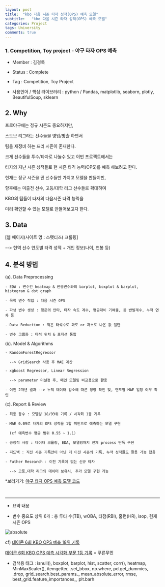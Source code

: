 ```yaml
---
layout: post
title:  "kbo 다음 시즌 타자 성적(OPS) 예측 모델"
subtitle:   "kbo 다음 시즌 타자 성적(OPS) 예측 모델"
categories: Project
tags: University
comments: true
---
```


### 1. Competition, Toy project - 야구 타자 OPS 예측

  - Member : 김경록

  - Status : Complete

  - Tag : Competition, Toy Project

  - 사용언어 / 핵심 라이브러리 :  python / Pandas, matplotlib, seaborn, plotly, BeautifulSoup, sklearn

## 2. Why

프로야구에는 정규 시즌도 중요하지만, 

스토브 리그라는 선수들을 영입/방출 하면서 

팀을 재정비 하는 프리 시즌이 존재한다.

크게 선수들을 투수/타자로 나눌수 있고 이번 프로젝트에서는 

타자의 지난 시즌 성적들로 현 시즌 타격 능력(OPS)를 예측 해보려고 한다.

현재는 정규 시즌을 뛴 선수들만 가지고 모델을 만들지만, 

향후에는 미출전 선수, 고등/대학 리그 선수들로 확대하여

KBO의 팀들이 타자의 다음시즌 타격 능력을 

미리 확인할 수 있는 모델로 만들어보고자 한다.

## 3. Data

[웹 페이지(사이트 명 : 스탯티즈) 크롤링] 

--> 현역 선수 연도별 타격 성적 + 개인 정보(나이, 연봉 등)

## 4. 분석 방법

 (a). Data Preprocessing
 
	- EDA : 변수간 heatmap & 반응변수와의 barplot, boxplot & barplot, histogram & dot graph
	
	- 목적 변수 작업 : 다음 시즌 OPS
	
	- 파생 변수 생성 : 행운의 안타, 타자 속도 계수, 평균대비 기여율, 공 반발계수, 누적 연차 등
	
	- Data Reduction : 작은 타석수로 과도 or 과소로 나온 값 절단
	
	- 변수 그룹화 : 타석 위치 & 포지션 통합
	
 (b). Model & Algorithms
 
	- RandomForestRegressor 
	
	  --> GridSearch 사용 후 MAE 계산
	
	- xgboost Regressor, Linear Regression 
	
	  --> parameter 미설정 후, 메인 모델링 비교용으로 활용
	
	- 이전 2개년 결과 --> 누적 데이터 감소에 따른 영향 확인 및, 연도별 MAE 일정 여부 확인
	
 (c). Report & Review
 
	- 최종 등수 : 모델링 18/93위 기록 / 시각화 1등 기록
	
	- MAE 0.09로 타자의 OPS 성적을 1할 미만으로 예측하는 모델 구현 
	
	  (cf 예측변수 평균 범위 0.55 ~ 1.1)
	
	- 긍정적 사항 : 데이터 크롤링, EDA, 모델링까지 전체 process 단독 구현
	
	- 피드백 : 직전 시즌 기록만이 아닌 더 이전 시즌의 기록, 누적 성적들도 활용 가능 했음
	
	- Futher Research : 이전 기록이 없는 신규 타자 
	
	  --> 고등,대학 리그의 데이터 보유시, 추가 모델 구현 가능
		
*보러가기: [야구 타자 OPS 예측 모델 코드](https://github.com/bluemumin/baseball_ops_predict/blob/master/korean_baseball_OPS_predict.ipynb)

<br/>

---------------------------------

- 요약 내용

- 변수 중요도 상위 6개 : 총 루타 수(TB), wOBA, 타점(RBI), 홈런(HR), isop, 현재 시즌 OPS

<img data-action="zoom" src='{{ "/assets/img/baseball/summary.jpg" | relative_url }}' alt='absolute'>

<br/>

cf)
[데이콘 6회 KBO OPS 예측 18위 기록](https://dacon.io/competitions/official/62540/leaderboard/)

[데이콘 6회 KBO OPS 예측 시각화 부문 1등 기록](https://dacon.io/competitions/official/235546/leaderboard/) = 푸른무민


- 검색용 태그 :  isnull(), boxplot, barplot, hist, scatter, corr(), heatmap, MinMaxScaler(), itemgetter, .set_bbox, np.where, pd.get_dummies, .drop, grid_search.best_params_, mean_absolute_error, rmse, best_grid.feature_importances_, plt.barh